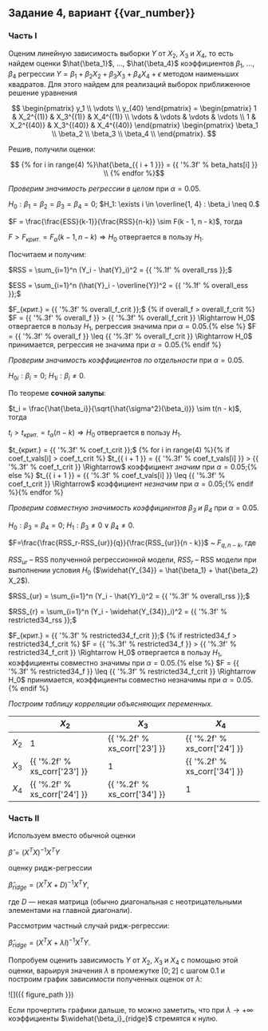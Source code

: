 ## Задание 4, вариант {{var_number}}

### Часть I

Оценим линейную зависимость выборки $Y$ от $X_2$, $X_3$ и $X_4$, то есть найдем оценки $\hat{\beta_1}$, ..., $\hat{\beta_4}$ коэффициентов $\beta_1$, ..., $\beta_4$ регрессии $Y = \beta_1 + \beta_2 X_2 + \beta_3 X_3 + \beta_4 X_4 + \epsilon$ методом наименьших квадратов. Для этого найдем для реализаций выборок приближенное решение уравнения

$$
 \begin{pmatrix}
	y_1 \\
	\vdots \\
	y_{40}
\end{pmatrix} = \begin{pmatrix}
	1 & X_2^{(1)} & X_3^{(1)} & X_4^{(1)} \\
	\vdots & \vdots & \vdots & \vdots \\
	1 & X_2^{(40)} & X_3^{(40)} & X_4^{(40)} 
\end{pmatrix} \begin{pmatrix}
	\beta_1 \\
	\beta_2 \\
	\beta_3 \\
	\beta_4 \\
\end{pmatrix}.
$$
  
Решив, получили оценки:

$$
{% for i in range(4) %}\hat{\beta_{{ i + 1 }}} = {{ '%.3f' % beta_hats[i] }} \\
{% endfor %}$$

*Проверим значимость регрессии в целом* при $\alpha = 0.05$.

$H_0: \beta_1 = \beta_2 = \beta_3 = \beta_4 = 0;$
$H_1: \exists i \in \overline{1, 4} : \beta_i \neq 0.$

$F = \frac{\frac{ESS}{k-1}}{\frac{RSS}{n-k}} \sim F(k - 1, n - k)$, тогда

$F > F_{крит.} = F_\alpha (k - 1, n - k) \Rightarrow H_0$ отвергается в пользу $H_1$.

Посчитаем и получим:

$RSS = \sum_{i=1}^n (Y_i - \hat{Y}_i)^2 = {{ '%.1f' % overall_rss }};$

$ESS = \sum_{i=1}^n (\hat{Y}_i - \overline{Y})^2 = {{ '%.1f' % overall_ess }};$

$F_{крит.} = {{ '%.3f' % overall_f_crit }};$
{% if overall_f > overall_f_crit %}
$F = {{ '%.3f' % overall_f }} > {{ '%.3f' % overall_f_crit }} \Rightarrow H_0$ отвергается в пользу $H_1$, регрессия значима при $\alpha = 0.05$.{% else %}
$F = {{ '%.3f' % overall_f }} \leq {{ '%.3f' % overall_f_crit }} \Rightarrow H_0$ принимается, регрессия не значима при $\alpha = 0.05$.{% endif %}

*Проверим значимость коэффициентов по отдельности* при $\alpha = 0.05$.
 
$H_{0i}: \beta_i = 0;$
$H_{1i}: \beta_i \neq 0.$

По теореме **сочной залупы**:

$t_i = \frac{\hat{\beta_i}}{\sqrt{\hat{\sigma^2}(\beta_i)}} \sim t(n - k)$, тогда

$t_i > t_{крит.} = t_\alpha (n - k) \Rightarrow H_0$ отвергается в пользу $H_1$.

$t_{крит.} = {{ '%.3f' % coef_t_crit }};$
{% for i in range(4) %}{% if coef_t_vals[i] > coef_t_crit %}
$t_{{ i + 1 }} = {{ '%.3f' % coef_t_vals[i] }} > {{ '%.3f' % coef_t_crit }} \Rightarrow$ коэффициент *значим* при $\alpha = 0.05$;{% else %}
$t_{{ i + 1 }} = {{ '%.3f' % coef_t_vals[i] }} \leq {{ '%.3f' % coef_t_crit }} \Rightarrow$ коэффициент *незначим* при $\alpha = 0.05$;{% endif %}{% endfor %}

*Проверим совместную значимость коэффициентов $\beta_3$ и $\beta_4$* при $\alpha = 0.05$.
 
$H_{0}: \beta_3 = \beta_4 = 0;$
$H_{1}: \beta_3 \neq 0 \vee \beta_4 \neq 0.$

$F=\frac{\frac{RSS_r-RSS_{ur}}{q}}{\frac{RSS_{ur}}{n - k}}$ ~ $F_{q, n - k}$, где

$RSS_{ur}$ – RSS полученной регрессионной модели, $RSS_{r}$ – RSS модели при выполнении условия $H_0$ ($\widehat{Y_{34}} = \hat{\beta_1} + \hat{\beta_2} X_2$).

$RSS_{ur} = \sum_{i=1}^n (Y_i - \hat{Y}_i)^2 = {{ '%.3f' % overall_rss }};$

$RSS_{r} = \sum_{i=1}^n (Y_i - \widehat{Y_{34}}_i)^2 = {{ '%.3f' % restricted34_rss }};$

$F_{крит.} = {{ '%.3f' % restricted34_f_crit }};$
{% if restricted34_f > restricted34_f_crit %}
$F = {{ '%.3f' % restricted34_f }} > {{ '%.3f' % restricted34_f_crit }} \Rightarrow H_0$ отвергается в пользу $H_1$, коэффициенты совместно значимы при $\alpha = 0.05$.{% else %}
$F = {{ '%.3f' % restricted34_f }} \leq {{ '%.3f' % restricted34_f_crit }} \Rightarrow H_0$ принимается, коэффициенты совместно незначимы при $\alpha = 0.05$.{% endif %}

*Построим таблицу корреляции объясняющих переменных.*
  
|&nbsp; | $X_2$ | $X_3$ | $X_4$ |
|-------|-------|-------|-------|
| $X_2$ | 1 | {{ '%.2f' % xs_corr['23'] }} | {{ '%.2f' % xs_corr['24'] }} |
| $X_3$ | {{ '%.2f' % xs_corr['23'] }} | 1 | {{ '%.2f' % xs_corr['34'] }} |
| $X_4$ | {{ '%.2f' % xs_corr['24'] }} | {{ '%.2f' % xs_corr['34'] }} | 1 |

### Часть II

Используем вместо обычной оценки

$\hat{\beta} = (X^T X)^{-1} X^T Y$

оценку ридж-регрессии

$\hat{\beta}_{ridge} = (X^T X + D)^{-1} X^T Y$,

где $D$ — некая матрица (обычно диагональная с неотрицательными элементами на главной диагонали).

Рассмотрим частный случай ридж-регрессии:  

$\hat{\beta}_{ridge} = (X^T X + \lambda I)^{-1} X^T Y$.

Попробуем оценить зависимость $Y$ от $X_2$, $X_3$ и $X_4$ с помощью этой оценки, варьируя значения $\lambda$ в промежутке $[0;2]$ с шагом $0.1$ и построим график зависимости полученных оценок от $\lambda$:

![]({{ figure_path }})

Если прочертить графики дальше, то можно заметить, что при $\lambda \rightarrow +\infty$ коэффициенты $\widehat{\beta_i}_{ridge}$ стремятся к нулю.


